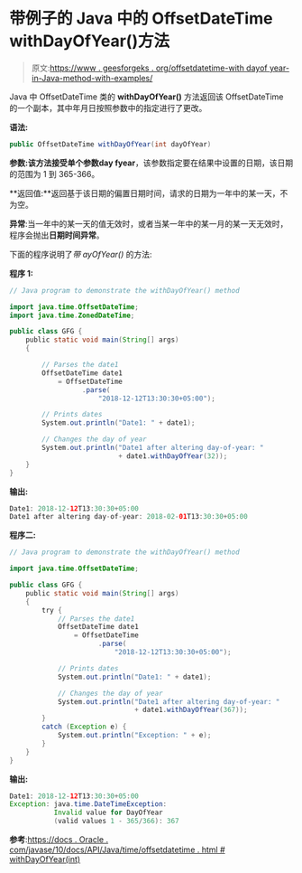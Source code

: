# 带例子的 Java 中的 OffsetDateTime withDayOfYear()方法

> 原文:[https://www . geesforgeks . org/offsetdatetime-with dayof year-in-Java-method-with-examples/](https://www.geeksforgeeks.org/offsetdatetime-withdayofyear-method-in-java-with-examples/)

Java 中 OffsetDateTime 类的 **withDayOfYear()** 方法返回该 OffsetDateTime 的一个副本，其中年月日按照参数中的指定进行了更改。

**语法:**

```java
public OffsetDateTime withDayOfYear(int dayOfYear)
```

**参数:**该方法接受单个参数**day fyear**，该参数指定要在结果中设置的日期，该日期的范围为 1 到 365-366。

**返回值:**返回基于该日期的偏置日期时间，请求的日期为一年中的某一天，不为空。

**异常**:当一年中的某一天的值无效时，或者当某一年中的某一月的某一天无效时，程序会抛出**日期时间异常**。

下面的程序说明了*带 ayOfYear()* 的方法:

**程序 1:**

```java
// Java program to demonstrate the withDayOfYear() method

import java.time.OffsetDateTime;
import java.time.ZonedDateTime;

public class GFG {
    public static void main(String[] args)
    {

        // Parses the date1
        OffsetDateTime date1
            = OffsetDateTime
                  .parse(
                      "2018-12-12T13:30:30+05:00");

        // Prints dates
        System.out.println("Date1: " + date1);

        // Changes the day of year
        System.out.println("Date1 after altering day-of-year: "
                           + date1.withDayOfYear(32));
    }
}
```

**输出:**

```java
Date1: 2018-12-12T13:30:30+05:00
Date1 after altering day-of-year: 2018-02-01T13:30:30+05:00

```

**程序二:**

```java
// Java program to demonstrate the withDayOfYear() method

import java.time.OffsetDateTime;

public class GFG {
    public static void main(String[] args)
    {
        try {
            // Parses the date1
            OffsetDateTime date1
                = OffsetDateTime
                      .parse(
                          "2018-12-12T13:30:30+05:00");

            // Prints dates
            System.out.println("Date1: " + date1);

            // Changes the day of year
            System.out.println("Date1 after altering day-of-year: "
                               + date1.withDayOfYear(367));
        }
        catch (Exception e) {
            System.out.println("Exception: " + e);
        }
    }
}
```

**输出:**

```java
Date1: 2018-12-12T13:30:30+05:00
Exception: java.time.DateTimeException:
           Invalid value for DayOfYear
           (valid values 1 - 365/366): 367

```

**参考**:[https://docs . Oracle . com/javase/10/docs/API/Java/time/offsetdatetime . html # withDayOfYear(int)](https://docs.oracle.com/javase/10/docs/api/java/time/OffsetDateTime.html#withDayOfYear(int))
